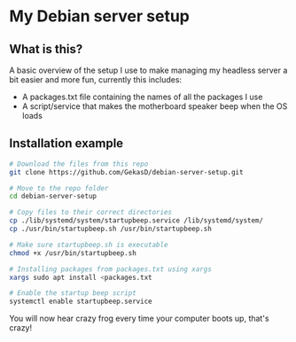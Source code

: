 # My Debian server setup

## What is this?
A basic overview of the setup I use to make managing my headless server a bit easier and more fun, currently this includes:
- A packages.txt file containing the names of all the packages I use
- A script/service that makes the motherboard speaker beep when the OS loads

## Installation example
```sh
# Download the files from this repo
git clone https://github.com/GekasD/debian-server-setup.git

# Move to the repo folder
cd debian-server-setup

# Copy files to their correct directories
cp ./lib/systemd/system/startupbeep.service /lib/systemd/system/
cp ./usr/bin/startupbeep.sh /usr/bin/startupbeep.sh

# Make sure startupbeep.sh is executable
chmod +x /usr/bin/startupbeep.sh

# Installing packages from packages.txt using xargs
xargs sudo apt install <packages.txt

# Enable the startup beep script
systemctl enable startupbeep.service
```

You will now hear crazy frog every time your computer boots up, that's crazy!
